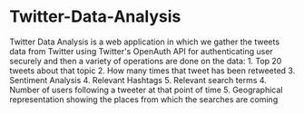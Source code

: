 # Twitter-Data-Analysis
Twitter Data Analysis is a web application in which we gather the tweets data from Twitter using Twitter's OpenAuth API for authenticating user securely and then a variety of operations are done on the data: 1. Top 20 tweets about that topic 2. How many times that tweet has been retweeted 3. Sentiment Analysis 4. Relevant Hashtags 5. Relevant search terms 4. Number of users following a tweeter at that point of time 5. Geographical representation showing the places from which the searches are coming
